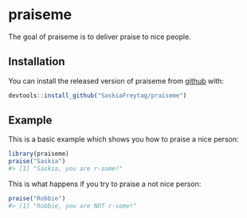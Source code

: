 
<!-- README.md is generated from README.Rmd. Please edit that file -->
praiseme
========

The goal of praiseme is to deliver praise to nice people.

Installation
------------

You can install the released version of praiseme from [github](https://github.com/SaskiaFreytag/praiseme) with:

``` r
devtools::install_github("SaskiaFreytag/praiseme")
```

Example
-------

This is a basic example which shows you how to praise a nice person:

``` r
library(praiseme)
praise("Saskia")
#> [1] "Saskia, you are r-some!"
```

This is what happens if you try to praise a not nice person:

``` r
praise("Robbie")
#> [1] "Robbie, you are NOT r-some!"
```

